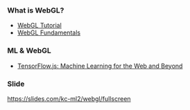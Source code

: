 ### What is WebGL?
* [WebGL Tutorial](https://developer.mozilla.org/en-US/docs/Web/API/WebGL_API/Tutorial)
* [WebGL Fundamentals](https://github.com/gfxfundamentals/webgl2-fundamentals)

### ML & WebGL
* [TensorFlow.js: Machine Learning for the Web and Beyond](https://arxiv.org/pdf/1901.05350.pdf)

### Slide
https://slides.com/kc-ml2/webgl/fullscreen
